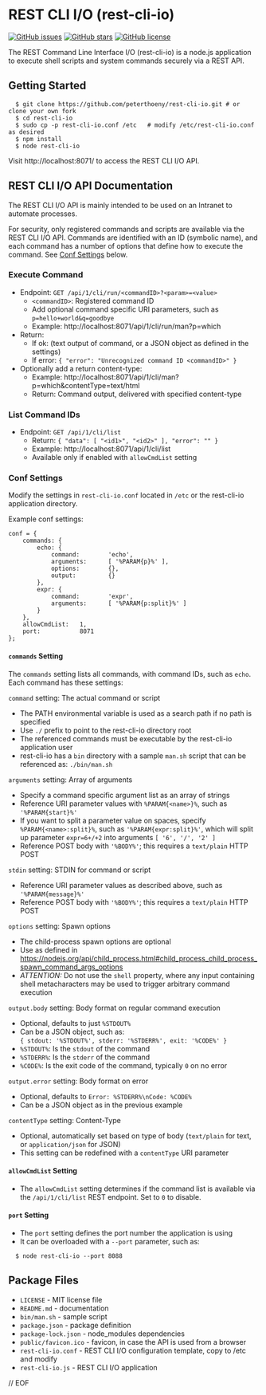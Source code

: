 # REST CLI I/O (rest-cli-io)

[![GitHub issues](https://img.shields.io/github/issues/peterthoeny/rest-cli-io)](https://github.com/peterthoeny/rest-cli-io/issues)
[![GitHub stars](https://img.shields.io/github/stars/peterthoeny/rest-cli-io)](https://github.com/peterthoeny/rest-cli-io/stargazers)
[![GitHub license](https://img.shields.io/github/license/peterthoeny/rest-cli-io)](https://github.com/peterthoeny/rest-cli-io/blob/master/LICENSE)

The REST Command Line Interface I/O (rest-cli-io) is a node.js application to execute shell scripts and system commands securely via a REST API.

## Getting Started

```
  $ git clone https://github.com/peterthoeny/rest-cli-io.git # or clone your own fork
  $ cd rest-cli-io
  $ sudo cp -p rest-cli-io.conf /etc   # modify /etc/rest-cli-io.conf as desired
  $ npm install
  $ node rest-cli-io
```

Visit http://localhost:8071/ to access the REST CLI I/O API.

## REST CLI I/O API Documentation

The REST CLI I/O API is mainly intended to be used on an Intranet to automate processes.

For security, only registered commands and scripts are available via the REST CLI I/O API. Commands are identified with an ID (symbolic name), and each command has a number of options that define how to execute the command. See [Conf Settings](#conf-settings) below.

### Execute Command

- Endpoint: `GET /api/1/cli/run/<commandID>?<param>=<value>`
  - `<commandID>`: Registered command ID
  - Add optional command specific URI parameters, such as `p=hello+world&q=goodbye`
  - Example: http://localhost:8071/api/1/cli/run/man?p=which
- Return:
  - If ok: (text output of command, or a JSON object as defined in the settings)
  - If error: `{ "error": "Unrecognized command ID <commandID>" }`
- Optionally add a return content-type:
  - Example: http://localhost:8071/api/1/cli/man?p=which&contentType=text/html
  - Return: Command output, delivered with specified content-type

### List Command IDs

- Endpoint: `GET /api/1/cli/list`
  - Return: `{ "data": [ "<id1>", "<id2>" ], "error": "" }`
  - Example: http://localhost:8071/api/1/cli/list
  - Available only if enabled with `allowCmdList` setting

### Conf Settings

Modify the settings in `rest-cli-io.conf` located in `/etc` or the rest-cli-io application directory.

Example conf settings:

    conf = {
        commands: {
            echo: {
                command:        'echo',
                arguments:      [ '%PARAM{p}%' ],
                options:        {},
                output:         {}
            },
            expr: {
                command:        'expr',
                arguments:      [ '%PARAM{p:split}%' ]
            }
        },
        allowCmdList:   1,
        port:           8071
    };

#### `commands` Setting

The `commands` setting lists all commands, with command IDs, such as `echo`. Each command has these settings:

`command` setting: The actual command or script

- The PATH environmental variable is used as a search path if no path is specified
- Use `./` prefix to point to the rest-cli-io directory root
- The referenced commands must be executable by the rest-cli-io application user
- rest-cli-io has a `bin` directory with a sample `man.sh` script that can be referenced as: `./bin/man.sh`

`arguments` setting: Array of arguments

- Specify a command specific argument list as an array of strings
- Reference URI parameter values with `%PARAM{<name>}%`, such as `'%PARAM{start}%'`
- If you want to split a parameter value on spaces, specify `%PARAM{<name>:split}%`, such as `'%PARAM{expr:split}%'`, which will split up parameter `expr=6+/+2` into arguments `[ '6', '/', '2' ]`
- Reference POST body with `'%BODY%'`; this requires a `text/plain` HTTP POST

`stdin` setting: STDIN for command or script

- Reference URI parameter values as described above, such as `'%PARAM{message}%'`
- Reference POST body with `'%BODY%'`; this requires a `text/plain` HTTP POST

`options` setting: Spawn options

- The child-process spawn options are optional
- Use as defined in https://nodejs.org/api/child_process.html#child_process_child_process_spawn_command_args_options
- *ATTENTION:* Do not use the `shell` property, where any input containing shell metacharacters may be used to trigger arbitrary command execution

`output.body` setting: Body format on regular command execution

- Optional, defaults to just `%STDOUT%`
- Can be a JSON object, such as:<br/>
  `{ stdout: '%STDOUT%', stderr: '%STDERR%', exit: '%CODE%' }`
- `%STDOUT%`: Is the `stdout` of the command
- `%STDERR%`: Is the `stderr` of the command
- `%CODE%`: Is the exit code of the command, typically `0` on no error

`output.error` setting: Body format on error

- Optional, defaults to `Error: %STDERR%\nCode: %CODE%`
- Can be a JSON object as in the previous example

`contentType` setting: Content-Type

- Optional, automatically set based on type of body (`text/plain` for text, or `application/json` for JSON)
- This setting can be redefined with a `contentType` URI parameter

#### `allowCmdList` Setting

- The `allowCmdList` setting determines if the command list is available via the `/api/1/cli/list` REST endpoint. Set to `0` to disable.

#### `port` Setting

- The `port` setting defines the port number the application is using
- It can be overloaded with a `--port` parameter, such as:
```
  $ node rest-cli-io --port 8088
```

## Package Files

- `LICENSE` - MIT license file
- `README.md` - documentation
- `bin/man.sh` - sample script
- `package.json` - package definition
- `package-lock.json` - node_modules dependencies
- `public/favicon.ico` - favicon, in case the API is used from a browser
- `rest-cli-io.conf` - REST CLI I/O configuration template, copy to /etc and modify
- `rest-cli-io.js` - REST CLI I/O application

// EOF
